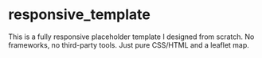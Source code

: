# responsive_template

This is a fully responsive placeholder template I designed from scratch. No frameworks, no third-party tools. Just pure CSS/HTML and a leaflet map. 
